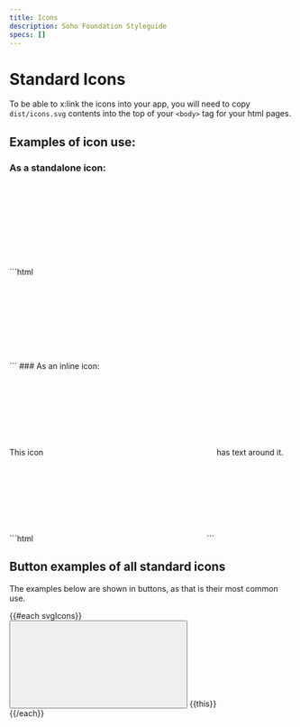 ```yaml
---
title: Icons
description: Soho Foundation Styleguide
specs: []
---
```



# Standard Icons

To be able to x:link the icons into your app, you will need to copy `dist/icons.svg` contents into the top of your `<body>` tag for your html pages.

## Examples of icon use:

### As a standalone icon:

<div class="example">
    <div title="star-filled icon">
        <svg class="icon" focusable="false" aria-hidden="true" role="presentation">
            <use xlink:href="#star-filled"></use>
        </svg>
    </div>
</div>
```html
<div title="star-filled icon">
    <svg class="icon" focusable="false" aria-hidden="true" role="presentation">
        <use xlink:href="#star-filled"></use>
    </svg>
</div>
```
### As an inline icon:

<div class="example">
    This icon
    <span title="star-filled icon">
        <svg class="icon" focusable="false" aria-hidden="true" role="presentation">
            <use xlink:href="#star-filled"></use>
        </svg>
    </span>
    has text around it.
</div>
```html
<span title="star-filled icon">
    <svg class="icon" focusable="false" aria-hidden="true" role="presentation">
        <use xlink:href="#star-filled"></use>
    </svg>
</span>
```

## Button examples of all standard icons

The examples below are shown in buttons, as that is their most common use.

<div class='iux-row'>
    {{#each svgIcons}}
        <div class="iux-row--col-md-2 text--center">
            <div class="example">
                <button type="button" class="btn btn-link" title="{{this}}">
                <svg class="icon" focusable="false" aria-hidden="true" role="presentation">
                    <use xlink:href="#{{this}}"></use>
                </svg>
                </button>
                {{this}}
            </div>
        </div>
    {{/each}}
</div>
